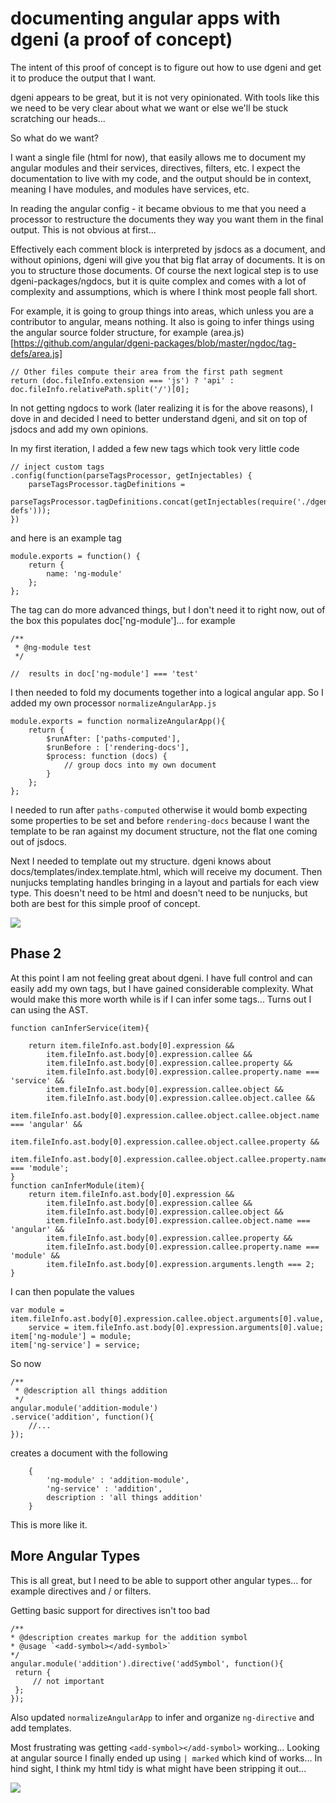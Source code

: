 # documenting angular apps with dgeni (a proof of concept)
The intent of this proof of concept is to figure out how to use dgeni
and get it to produce the output that I want.

dgeni appears to be great, but it is not very opinionated. With tools like this we need to be very clear about what we want or else we'll be stuck scratching our heads...

So what do we want?

I want a single file (html for now), that easily allows me to document my angular modules and their services, directives, filters, etc. I expect the documentation to live with my code, and the output should be in context, meaning I have modules, and modules have services, etc.

In reading the angular config - it became obvious to me that you need a processor to restructure the documents they way you want them in the final output. This is not obvious at first...

Effectively each comment block is interpreted by jsdocs as a document, and without opinions, dgeni will give you that big flat array of documents. It is on you to structure those documents. Of course the next logical step is to use dgeni-packages/ngdocs, but it is quite complex and comes with a lot of complexity and assumptions, which is where I think most people fall short.

For example, it is going to group things into areas, which unless you are a contributor to angular, means nothing. It also is going to infer things using the angular source folder structure, for example (area.js)[https://github.com/angular/dgeni-packages/blob/master/ngdoc/tag-defs/area.js]

```
// Other files compute their area from the first path segment
return (doc.fileInfo.extension === 'js') ? 'api' : doc.fileInfo.relativePath.split('/')[0];
```

In not getting ngdocs to work (later realizing it is for the above reasons), I dove in and decided I need to better understand dgeni, and sit on top of jsdocs and add my own opinions.

In my first iteration, I added a few new tags which took very little code

```
// inject custom tags
.config(function(parseTagsProcessor, getInjectables) {
    parseTagsProcessor.tagDefinitions =
        parseTagsProcessor.tagDefinitions.concat(getInjectables(require('./dgeni/tag-defs')));
})
```

and here is an example tag

```
module.exports = function() {
    return {
        name: 'ng-module'
    };
};
```

The tag can do more advanced things, but I don't need it to right now, out of the box this populates doc['ng-module']... for example

```
/**
 * @ng-module test
 */

//  results in doc['ng-module'] === 'test'
```

I then needed to fold my documents together into a logical angular app. So I added my own processor `normalizeAngularApp.js`

```
module.exports = function normalizeAngularApp(){
    return {
        $runAfter: ['paths-computed'],
        $runBefore : ['rendering-docs'],
        $process: function (docs) {
            // group docs into my own document
        }
    };
};
```

I needed to run after `paths-computed` otherwise it would bomb expecting some properties to be set and before `rendering-docs` because I want the template to be ran against my document structure, not the flat one coming out of jsdocs.

Next I needed to template out my structure. dgeni knows about docs/templates/index.template.html, which will receive my document. Then nunjucks templating handles bringing in a layout and partials for each view type. This doesn't need to be html and doesn't need to be nunjucks, but both are best for this simple proof of concept.

<img src="screenshots/Screen Shot 2014-12-29 at 12.39.13 PM.png">

## Phase 2

At this point I am not feeling great about dgeni. I have full control and can easily add my own tags, but I have gained considerable complexity. What would make this more worth while is if I can infer some tags... Turns out I can using the AST.

```
function canInferService(item){

    return item.fileInfo.ast.body[0].expression &&
        item.fileInfo.ast.body[0].expression.callee &&
        item.fileInfo.ast.body[0].expression.callee.property &&
        item.fileInfo.ast.body[0].expression.callee.property.name === 'service' &&
        item.fileInfo.ast.body[0].expression.callee.object &&
        item.fileInfo.ast.body[0].expression.callee.object.callee &&
        item.fileInfo.ast.body[0].expression.callee.object.callee.object.name === 'angular' &&
        item.fileInfo.ast.body[0].expression.callee.object.callee.property &&
        item.fileInfo.ast.body[0].expression.callee.object.callee.property.name === 'module';
}
function canInferModule(item){
    return item.fileInfo.ast.body[0].expression &&
        item.fileInfo.ast.body[0].expression.callee &&
        item.fileInfo.ast.body[0].expression.callee.object &&
        item.fileInfo.ast.body[0].expression.callee.object.name === 'angular' &&
        item.fileInfo.ast.body[0].expression.callee.property &&
        item.fileInfo.ast.body[0].expression.callee.property.name === 'module' &&
        item.fileInfo.ast.body[0].expression.arguments.length === 2;
}
```

I can then populate the values

```
var module = item.fileInfo.ast.body[0].expression.callee.object.arguments[0].value,
    service = item.fileInfo.ast.body[0].expression.arguments[0].value;
item['ng-module'] = module;
item['ng-service'] = service;
```

So now

```
/**
 * @description all things addition
 */
angular.module('addition-module')
.service('addition', function(){
    //...
});
```

creates a document with the following

```
    {
        'ng-module' : 'addition-module',
        'ng-service' : 'addition',
        description : 'all things addition'
    }
```

This is more like it.

## More Angular Types

This is all great, but I need to be able to support other angular types... for example directives and / or filters.

Getting basic support for directives isn't too bad

```
/**
* @description creates markup for the addition symbol
* @usage `<add-symbol></add-symbol>`
*/
angular.module('addition').directive('addSymbol', function(){
 return {
     // not important
 };
});
```

Also updated `normalizeAngularApp` to infer and organize `ng-directive` and add templates.

Most frustrating was getting `<add-symbol></add-symbol>` working... Looking at angular source I finally ended up using `| marked` which kind of works... In hind sight, I think my html tidy is what might have been stripping it out...

<img src="screenshots/Screen Shot 2014-12-29 at 1.51.10 PM.png">


